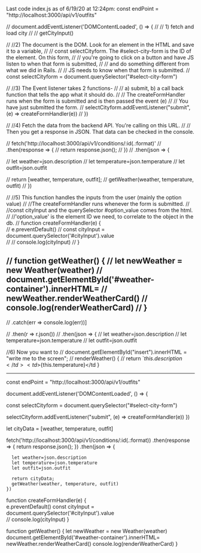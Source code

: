 Last code index.js as of 6/19/20 at 12:24pm:
const endPoint = "http://localhost:3000/api/v1/outfits"


// document.addEventListener('DOMContentLoaded', () => {
//   // 1) fetch and load city
//   // getCityInput()

//   //2) The document is the DOM. Look for an element in the HTML and save it to a variable, 
//     // const selectCityform. The #select-city-form is the ID of the element. On this form, 
//     // you're going to click on a button and have JS listen to when that form is submitted,
//     // and do something different from what we did in Rails. 
//     // JS needs to know when that form is submitted.
//   const selectCityform = document.querySelector("#select-city-form")

//   //3) The Event listener takes 2 functions- 
//     // a) submit, b) a call back function that tells the app what it should do.
//     // The createFormHandler runs when the form is submitted and is then passed the event (e) 
//     // You have just submitted the form.
//   selectCityform.addEventListener("submit", (e) => createFormHandler(e))
// })

// //4) Fetch the data from the backend API. You're calling on this URL. 
//   // Then you get a response in JSON. That data can be checked in the console.


//   fetch('http://localhost:3000/api/v1/conditions/:id(.:format)'
//     .then(response => {
//       return response.json();
//     })
//     .then(json => {

//     let weather=json.description
//     let temperature=json.temperature
//     let outfit=json.outfit 

//     return [weather, temperature, outfit];
//     getWeather(weather, temperature, outfit)
//   })
     
// //5) This function handles the inputs from the user (mainly the option value)
//   //The createFormHandler runs whenever the form is submitted. 
//   //const cityInput and the querySelector #option_value comes from the html. 
//   //'option_value' is the element ID we need, to correlate to the object in the db.
//   function createFormHandler(e) {  
//     e.preventDefault()
//     const cityInput = document.querySelector('#cityInput').value  
//     // console.log(cityInput)
//   }

//   function getWeather() {
//     let newWeather = new Weather(weather)
//     document.getElementById('#weather-container').innerHTML= 
//     newWeather.renderWeatherCard()
//     console.log(renderWeatherCard)
// }
---------------------------------------------------------------------------------------------------


// .catch(err => console.log(err))]

  // .then(r => r.json())
  // .then(json => {
    // let weather=json.description
    // let temperature=json.temperature
    // let outfit=json.outfit  

//6) Now you want to 
    // document.getElementById("insert").innerHTML = "write me to the screen";
    // renderWeather() {
      //   return `<tr><td>${this.description}</td><td>${this.temperature}</td
}

_______________________

const endPoint = "http://localhost:3000/api/v1/outfits"


document.addEventListener('DOMContentLoaded', () => {

  const selectCityform = document.querySelector("#select-city-form")

  selectCityform.addEventListener("submit", (e) => createFormHandler(e))
})

let cityData = [weather, temperature, outfit]

fetch('http://localhost:3000/api/v1/conditions/:id(.:format))
    .then(response => {
      return response.json();
    })
    .then(json => {

      let weather=json.description
      let temperature=json.temperature
      let outfit=json.outfit 
      
      return cityData;
      getWeather(weather, temperature, outfit)
    })
     

  function createFormHandler(e) {  
    e.preventDefault()
    const cityInput = document.querySelector('#cityInput').value  
    // console.log(cityInput)
  }

  function getWeather() {
    let newWeather = new Weather(weather)
    document.getElementById('#weather-container').innerHTML= 
    newWeather.renderWeatherCard()
    console.log(renderWeatherCard)
}